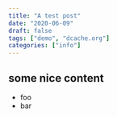 ```yaml
---
title: "A test post"
date: "2020-06-09"
draft: false
tags: ["demo", "dcache.org"]
categories: ["info"]
---
```



## some nice content

- foo
- bar
